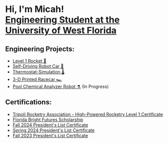 <h1>Hi, I'm Micah! <br/> <a href="https://www.linkedin.com/in/micahhodge/">Engineering Student at the University of West Florida</a>

<h2>Engineering Projects:</h2>

- [Level 1 Rocket 🚀](https://github.com/micahodge/Level-1-Rocket)
- [Self-Driving Robot Car 🚗](https://github.com/micahodge/Self-Driving-Robot-Car)
- [Thermostat-Simulation 🌡️](https://github.com/micahodge/Thermostat-Simulation)
- [3-D Printed Racecar 🏎️](https://github.com/micahodge/3-D-Printed-Small-Racecar)
- [Pool Chemical Analyzer Robot ⚗️](https://github.com/micahodge/Pool-Chemical-Analyzer-Robot) (In Progress)

<h2>Certifications:</h2>

- [Tripoli Rocketry Association - High-Powered Rocketry Level 1 Certificate](https://i.imgur.com/uybQdkm.jpeg)
- [Florida Bright Futures Scholarship](https://i.imgur.com/WdvmCv2.jpeg)
- [Fall 2024 President's List Certificate](https://i.imgur.com/8z81hhr.jpeg)
- [Spring 2024 President's List Certificate](https://i.imgur.com/btqsGJm.jpeg)
- [Fall 2023 President's List Certificate](https://i.imgur.com/bFMjV5H.jpeg)


<!--
**joshmadakor1/joshmadakor1** is a ✨ _special_ ✨ repository because its `README.md` (this file) appears on your GitHub profile.

Here are some ideas to get you started:

- 🔭 I’m currently working on ...
- 🌱 I’m currently learning ...
- 👯 I’m looking to collaborate on ...
- 🤔 I’m looking for help with ...
- 💬 Ask me about ...
- 📫 How to reach me: ...
- 😄 Pronouns: ...
- ⚡ Fun fact: ...
-->
